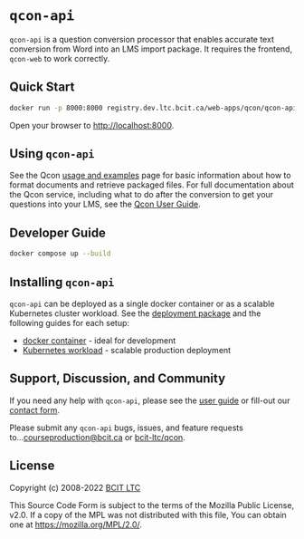 # `qcon-api`

`qcon-api` is a question conversion processor that enables accurate text conversion from Word into an LMS import package. It requires the frontend, `qcon-web` to work correctly.

## Quick Start

```bash
docker run -p 8000:8000 registry.dev.ltc.bcit.ca/web-apps/qcon/qcon-api
```

Open your browser to [http://localhost:8000](http://localhost:8000).

## Using `qcon-api`

See the Qcon [usage and examples](https://qcon-user-guide.dev.ltc.bcit.ca) page for basic information about how to format documents and retrieve packaged files. For full documentation about the Qcon service, including what to do after the conversion to get your questions into your LMS, see the [Qcon User Guide](https://qcon-user-guide.dev.ltc.bcit.ca).

## Developer Guide

```bash
docker compose up --build
```

## Installing `qcon-api`

`qcon-api` can be deployed as a single docker container or as a scalable Kubernetes cluster workload. See the [deployment package](https://issues.ltc.bcit.ca/deployments/) and the following guides for each setup:

* [docker container](docs/docker.md) - ideal for development
* [Kubernetes workload](docs/kubernetes.md) - scalable production deployment

## Support, Discussion, and Community

If you need any help with `qcon-api`, please see the [user guide](https://qcon-user-guide.dev.ltc.bcit.ca) or fill-out our [contact form](https://issues.ltc.bcit.ca/web-apps/qcon/qcon-user-guide).

Please submit any `qcon-api` bugs, issues, and feature requests to...[courseproduction@bcit.ca](mailto:courseproduction@bcit.ca) or [bcit-ltc/qcon](https://issues.ltc.bcit.ca/web-apps/qcon/qcon-user-guide).

## License

Copyright (c) 2008-2022 [BCIT LTC](https://bcit.ca/ltc)

This Source Code Form is subject to the terms of the Mozilla Public
License, v2.0. If a copy of the MPL was not distributed with this
file, You can obtain one at <https://mozilla.org/MPL/2.0/>.

